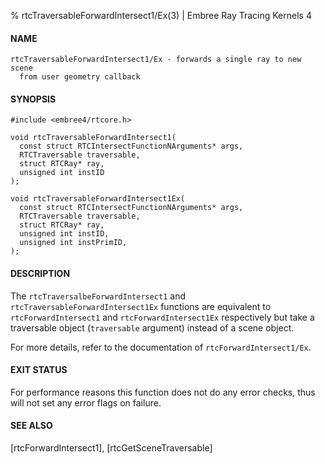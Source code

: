 % rtcTraversableForwardIntersect1/Ex(3) | Embree Ray Tracing Kernels 4

#### NAME

    rtcTraversableForwardIntersect1/Ex - forwards a single ray to new scene
      from user geometry callback

#### SYNOPSIS

    #include <embree4/rtcore.h>

    void rtcTraversableForwardIntersect1(
      const struct RTCIntersectFunctionNArguments* args,
      RTCTraversable traversable,
      struct RTCRay* ray,
      unsigned int instID
    );

    void rtcTraversableForwardIntersect1Ex(
      const struct RTCIntersectFunctionNArguments* args,
      RTCTraversable traversable,
      struct RTCRay* ray,
      unsigned int instID,
      unsigned int instPrimID,
    );

#### DESCRIPTION

The `rtcTraversalbeForwardIntersect1` and `rtcTraversableForwardIntersect1Ex` functions are
equivalent to `rtcForwardIntersect1` and `rtcForwardIntersect1Ex` respectively
but take a traversable object (`traversable` argument) instead of a scene
object.

For more details, refer to the documentation of `rtcForwardIntersect1/Ex`.

#### EXIT STATUS

For performance reasons this function does not do any error checks,
thus will not set any error flags on failure.

#### SEE ALSO

[rtcForwardIntersect1], [rtcGetSceneTraversable]
